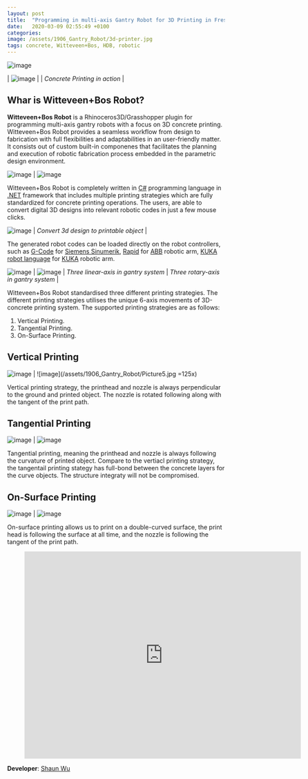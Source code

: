 ```yaml
---
layout: post
title:  "Programming in multi-axis Gantry Robot for 3D Printing in Fresh Concrete"
date:   2020-03-09 02:55:49 +0100
categories: 
image: /assets/1906_Gantry_Robot/3d-printer.jpg
tags: concrete, Witteveen+Bos, HDB, robotic
---
```


![image](/assets/1906_Gantry_Robot/3d-printer.jpg)

| ![image](/assets/1906_Gantry_Robot/Picture2.jpg) |
| *Concrete Printing in action* |

## Whar is Witteveen+Bos Robot?

**Witteveen+Bos Robot** is a Rhinoceros3D/Grasshopper plugin for programming multi-axis gantry robots with a focus on 3D concrete printing. Witteveen+Bos Robot provides a seamless workflow from design to fabrication with full flexibilities and adaptabilities in an user-friendly matter. It consists out of custom built-in componenes that facilitates the planning and execution of robotic fabrication process embedded in the parametric design environment.

![image](/assets/1906_Gantry_Robot/Picture11.jpg) | ![image](/assets/1906_Gantry_Robot/190725_reference.JPG)

Witteveen+Bos Robot is completely written in [C#][c] programming language in [.NET][net] framework that includes multiple printing strategies which are fully standardized for concrete printing operations. The users, are able to convert digital 3D designs into relevant robotic codes in just a few mouse clicks.

![image](/assets/1906_Gantry_Robot/Picture14.jpg) | 
*Convert 3d design to printable object* |

The generated robot codes can be loaded directly on the robot controllers, such as [G-Code][GC] for [Siemens Sinumerik][SS], [Rapid][RA] for [ABB][ABB] robotic arm, [KUKA robot language][KR] for [KUKA][KK] robotic arm.

![image](/assets/1906_Gantry_Robot/Picture12.jpg) | ![image](/assets/1906_Gantry_Robot/ezgif.com-video-to-gif.gif) |
*Three linear-axis in gantry system* | *Three rotary-axis in gantry system* |

Witteveen+Bos Robot standardised three different printing strategies. The different printing strategies utilises the unique 6-axis movements of 3D-concrete printing system. The supported printing strategies are as follows:
1.	Vertical Printing.
2.	Tangential Printing. 
3.	On-Surface Printing.

## Vertical Printing

![image](/assets/1906_Gantry_Robot/Picture6.jpg) | ![image](/assets/1906_Gantry_Robot/Picture5.jpg =125x)


Vertical printing strategy, the printhead and nozzle is always perpendicular to the ground and printed object. The nozzle is rotated following along with the tangent of the print path.

## Tangential Printing

![image](/assets/1906_Gantry_Robot/Picture8.jpg) | ![image](/assets/1906_Gantry_Robot/Picture7.jpg)

Tangential printing, meaning the printhead and nozzle is always following the curvature of printed object. Compare to the vertiacl printing strategy, the tangentail printing stategy has full-bond between the concrete layers for the curve objects. The structure integraty will not be compromised.

## On-Surface Printing

![image](/assets/1906_Gantry_Robot/Picture10.jpg) | ![image](/assets/1906_Gantry_Robot/on-surface.gif)

On-surface printing allows us to print on a double-curved surface, the print head is following the surface at all time, and the nozzle is following the tangent of the print path.

<div class="video"> <figure> <iframe width="640" height="480" src="https://www.youtube.com/embed/-eJUiO6xcKE" frameborder="0" allowfullscreen></iframe> </figure> </div>

**Developer**: [Shaun Wu][SW]

[c]: https://docs.microsoft.com/en-us/dotnet/csharp/
[net]: https://dotnet.microsoft.com/
[GC]: https://en.wikipedia.org/wiki/G-code
[SS]: https://new.siemens.com/global/en.html
[RA]: https://en.wikipedia.org/wiki/RAPID
[ABB]: https://new.abb.com/
[KR]: https://en.wikipedia.org/wiki/KUKA_Robot_Language
[KK]: https://www.kuka.com/
[SW]: https://www.linkedin.com/in/shaun-wu/
